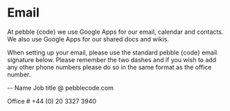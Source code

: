 # Email
At pebble {code} we use Google Apps for our email, calendar and contacts. We also use Google Apps for our shared docs and wikis. 

When setting up your email, please use the standard pebble {code} email signature below. Please remember the two dashes and if you wish to add any other phone numbers please do so in the same format as the office number. 

-- 
Name
Job title @ pebblecode.com

Office # +44 (0) 20 3327 3940
